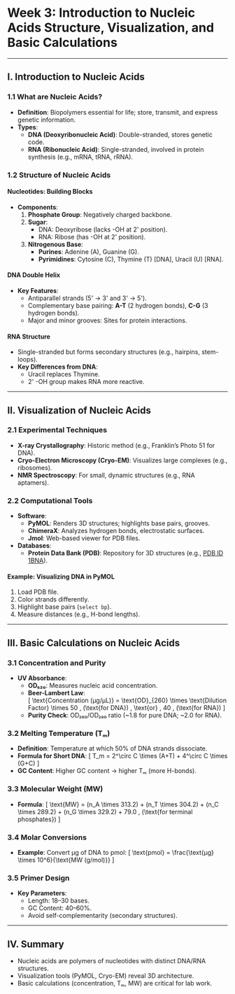 
# Week 3: Introduction to Nucleic Acids Structure, Visualization, and Basic Calculations

---

## **I. Introduction to Nucleic Acids**

### **1.1 What are Nucleic Acids?**
- **Definition**: Biopolymers essential for life; store, transmit, and express genetic information.
- **Types**:
  - **DNA (Deoxyribonucleic Acid)**: Double-stranded, stores genetic code.
  - **RNA (Ribonucleic Acid)**: Single-stranded, involved in protein synthesis (e.g., mRNA, tRNA, rRNA).

### **1.2 Structure of Nucleic Acids**
#### **Nucleotides: Building Blocks**
- **Components**:
  1. **Phosphate Group**: Negatively charged backbone.
  2. **Sugar**:
     - DNA: Deoxyribose (lacks -OH at 2' position).
     - RNA: Ribose (has -OH at 2' position).
  3. **Nitrogenous Base**:
     - **Purines**: Adenine (A), Guanine (G).
     - **Pyrimidines**: Cytosine (C), Thymine (T) [DNA], Uracil (U) [RNA].

#### **DNA Double Helix**
- **Key Features**:
  - Antiparallel strands (5' → 3' and 3' → 5').
  - Complementary base pairing: **A-T** (2 hydrogen bonds), **C-G** (3 hydrogen bonds).
  - Major and minor grooves: Sites for protein interactions.

#### **RNA Structure**
- Single-stranded but forms secondary structures (e.g., hairpins, stem-loops).
- **Key Differences from DNA**:
  - Uracil replaces Thymine.
  - 2' -OH group makes RNA more reactive.

---

## **II. Visualization of Nucleic Acids**

### **2.1 Experimental Techniques**
- **X-ray Crystallography**: Historic method (e.g., Franklin’s Photo 51 for DNA).
- **Cryo-Electron Microscopy (Cryo-EM)**: Visualizes large complexes (e.g., ribosomes).
- **NMR Spectroscopy**: For small, dynamic structures (e.g., RNA aptamers).

### **2.2 Computational Tools**
- **Software**:
  - **PyMOL**: Renders 3D structures; highlights base pairs, grooves.
  - **ChimeraX**: Analyzes hydrogen bonds, electrostatic surfaces.
  - **Jmol**: Web-based viewer for PDB files.
- **Databases**:
  - **Protein Data Bank (PDB)**: Repository for 3D structures (e.g., [PDB ID 1BNA](https://www.rcsb.org/)).

#### **Example: Visualizing DNA in PyMOL**
1. Load PDB file.
2. Color strands differently.
3. Highlight base pairs (`select bp`).
4. Measure distances (e.g., H-bond lengths).

---

## **III. Basic Calculations on Nucleic Acids**

### **3.1 Concentration and Purity**
- **UV Absorbance**:
  - **OD₆₂₀**: Measures nucleic acid concentration.
  - **Beer-Lambert Law**:  
    \[
    \text{Concentration (µg/µL)} = \text{OD}_{260} \times \text{Dilution Factor} \times 50 \, (\text{for DNA}) \, \text{or} \, 40 \, (\text{for RNA})
    \]
  - **Purity Check**: OD₂₆₀/OD₂₈₀ ratio (~1.8 for pure DNA; ~2.0 for RNA).

### **3.2 Melting Temperature (Tₘ)**
- **Definition**: Temperature at which 50% of DNA strands dissociate.
- **Formula for Short DNA**:
  \[
  T_m = 2^\circ C \times (A+T) + 4^\circ C \times (G+C)
  \]
- **GC Content**: Higher GC content → higher Tₘ (more H-bonds).

### **3.3 Molecular Weight (MW)**
- **Formula**:
  \[
  \text{MW} = (n_A \times 313.2) + (n_T \times 304.2) + (n_C \times 289.2) + (n_G \times 329.2) + 79.0 \, (\text{for terminal phosphates})
  \]

### **3.4 Molar Conversions**
- **Example**: Convert µg of DNA to pmol:
  \[
  \text{pmol} = \frac{\text{µg} \times 10^6}{\text{MW (g/mol)}}
  \]

### **3.5 Primer Design**
- **Key Parameters**:
  - Length: 18–30 bases.
  - GC Content: 40–60%.
  - Avoid self-complementarity (secondary structures).

---

## **IV. Summary**
- Nucleic acids are polymers of nucleotides with distinct DNA/RNA structures.
- Visualization tools (PyMOL, Cryo-EM) reveal 3D architecture.
- Basic calculations (concentration, Tₘ, MW) are critical for lab work.